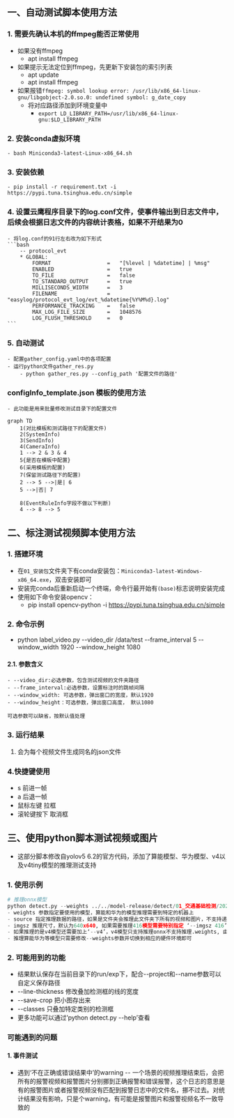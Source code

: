 ## 一、自动测试脚本使用方法
### 1. 需要先确认本机的ffmpeg能否正常使用
- 如果没有ffmpeg 
    - apt install ffmpeg
- 如果提示无法定位到ffmpeg，先更新下安装包的索引列表
    - apt update
    - apt install ffmpeg
- 如果报错`ffmpeg: symbol lookup error: /usr/lib/x86_64-linux-gnu/libgobject-2.0.so.0: undefined symbol: g_date_copy`
    - 将对应路径添加到环境变量中
        - `export LD_LIBRARY_PATH=/usr/lib/x86_64-linux-gnu:$LD_LIBRARY_PATH`
### 2. 安装conda虚拟环境
    - bash Miniconda3-latest-Linux-x86_64.sh
### 3. 安装依赖
    - pip install -r requirement.txt -i https://pypi.tuna.tsinghua.edu.cn/simple
### 4. 设置云鹰程序目录下的log.conf文件，使事件输出到日志文件中，后续会根据日志文件的内容统计表格，如果不开结果为0
    - 将log.conf的91行左右改为如下形式
    ```bash 
        -- protocol_evt
        * GLOBAL:
            FORMAT                  =   "[%level | %datetime] | %msg"
            ENABLED                 =   true
            TO_FILE                 =   false
            TO_STANDARD_OUTPUT      =   true
            MILLISECONDS_WIDTH      =   3
            FILENAME                =   "easylog/protocol_evt_log/evt_%datetime{%Y%M%d}.log"
            PERFORMANCE_TRACKING    =   false
            MAX_LOG_FILE_SIZE       =   1048576
            LOG_FLUSH_THRESHOLD     =   0
    ```
### 5. 自动测试
    - 配置gather_config.yaml中的各项配置
    - 运行python文件gather_res.py
        - python gather_res.py --config_path '配置文件的路径'

### configInfo_template.json 模板的使用方法
    - 此功能是用来批量修改测试目录下的配置文件

```mermaid
graph TD
    1(对比模板和测试路径下的配置文件)
    2(SystemInfo)
    3(SendInfo)
    4(CameraInfo)
    1 --> 2 & 3 & 4
    5{是否在模板中配置}
    6(采用模板的配置)
    7(保留测试路径下的配置)
    2 --> 5 -->|是| 6
    5 -->|否| 7

    8(EventRuleInfo字段不做以下判断)
    4 --> 8 --> 5

```
  
## 二、标注测试视频脚本使用方法
### 1. 搭建环境
- 在`01_安装包`文件夹下有conda安装包：`Miniconda3-latest-Windows-x86_64.exe`，双击安装即可
- 安装完conda后重新启动一个终端，命令行最开始有`(base)`标志说明安装完成
- 使用如下命令安装opencv：
    - pip install opencv-python -i https://pypi.tuna.tsinghua.edu.cn/simple

### 2. 命令示例
- python label_video.py --video_dir /data/test --frame_interval 5 --window_width 1920 --window_height 1080
#### 2.1. 参数含义
    - --video_dir:必选参数，包含测试视频的文件夹路径
    - --frame_interval:必选参数，设置标注时的跳帧间隔
    - --window_width: 可选参数，弹出窗口的宽度，默认1920
    - --window_height：可选参数，弹出窗口高度， 默认1080

    可选参数可以缺省，按默认值处理

### 3. 运行结果
1. 会为每个视频文件生成同名的json文件
### 4.快捷键使用
- s 前进一帧
- a 后退一帧
- 鼠标左键 拉框
- 滚轮键按下 取消框
  
## 三、使用python脚本测试视频或图片
- 这部分脚本修改自yolov5 6.2的官方代码，添加了算能模型、华为模型、v4以及v4tiny模型的推理测试支持
### 1. 使用示例
```python
# 推理onnx模型
python detect.py --weights ../../model-release/detect/01_交通基础检测/2024-04-29/v5s_640x640.onnx --source ../../tmp.mp4 --imgsz 640
- weights 参数指定要使用的模型，算能和华为的模型推理需要到特定的机器上
- source 指定推理数据的路径，如果是文件夹会推理此文件夹下所有的视频和图片，不支持递归查找
- imgsz 推理尺寸，默认为640x640, 如果需要推理416模型需要特别指定 ‘--imgsz 416’，如果需要推理v4模型需要指定 ‘--imgsz 320 608’
- 如果推理的是v4模型还需要加上‘--v4’，v4模型只支持推理onnx不支持推理.weights, 由于历史原因老模型的输出格式不一致，所以存在推理失败的情况
- 推理算能华为等模型只需要修改--weights参数并切换到相应的硬件环境即可
```
### 2. 可能用到的功能
- 结果默认保存在当前目录下的run/exp下，配合--project和--name参数可以自定义保存路径
- --line-thickness 修改叠加检测框的线的宽度
- --save-crop 把小图存出来
- --classes 只叠加特定类别的检测框
- 更多功能可以通过’python detect.py --help’查看
### 可能遇到的问题
#### 1. 事件测试
- 遇到‘不在正确或错误结果中’的warning
-- 一个场景的视频推理结束后，会把所有的报警视频和报警图片分别挪到正确报警和错误报警，这个日志的意思是有的报警图片或者报警视频没有匹配到报警日志中的文件名，挪不过去。对统计结果没有影响，只是个warning，有可能是报警图片和报警视频名不一致导致的

